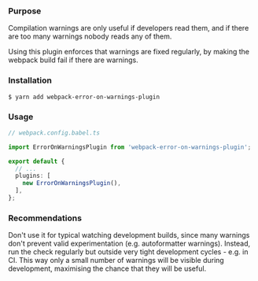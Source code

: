 ### Purpose
Compilation warnings are only useful if developers read them,
and if there are too many warnings nobody reads any of them.

Using this plugin enforces that warnings are fixed regularly,
by making the webpack build fail if there are warnings.

### Installation
```shell
$ yarn add webpack-error-on-warnings-plugin
```

### Usage

```typescript
// webpack.config.babel.ts

import ErrorOnWarningsPlugin from 'webpack-error-on-warnings-plugin';

export default {
  // ...
  plugins: [
    new ErrorOnWarningsPlugin(),
  ],
};
```
### Recommendations

Don't use it for typical watching development builds,
since many warnings don't prevent valid experimentation
(e.g. autoformatter warnings).
Instead, run the check regularly but outside very tight development cycles - e.g. in CI.
This way only a small number of warnings will be visible during development,
maximising the chance that they will be useful.

